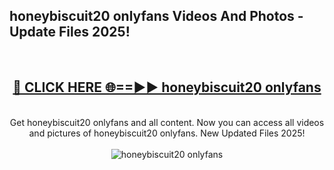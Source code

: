 <h2>honeybiscuit20 onlyfans Videos And Photos - Update Files 2025!</h2>
<br>
<div align="center">
<h2><a href="https://linkcuts.com/hfmhzwbr" rel="nofollow">🔴 CLICK HERE 🌐==►► honeybiscuit20 onlyfans</a></h2>
<br>
Get honeybiscuit20 onlyfans and all content. Now you can access all videos and pictures of honeybiscuit20 onlyfans. New Updated Files 2025!
<br>
<br>
<a href="https://linkcuts.com/hfmhzwbr" rel="nofollow" data-target="animated-image.originalLink"><img src="https://i.ibb.co.com/WyWwxjT/player-gif2.gif" alt="honeybiscuit20 onlyfans" style="max-width: 100%; display: inline-block;" data-target="animated-image.originalImage"></a>
</div>
<br>
